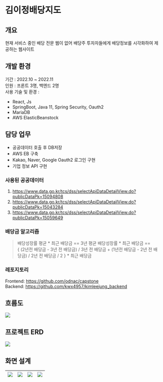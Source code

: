 # 김이정배당지도
## 개요
현재 서비스 중인 배당 전문 웹이 없어 배당주 투자자들에게 배당정보를 시각화하여 제공하는 웹사이트

## 개발 환경
기간 : 2022.10 ~ 2022.11  
인원 : 프론트 3명, 백엔드 2명  
사용 기술 및 환경 : 
- React, Js
- SpringBoot, Java 11, Spring Security, Oauth2
- MariaDB
- AWS ElasticBeanstock

## 담당 업무
- 공공데이터 호출 후 DB저장
- AWS EB 구축
- Kakao, Naver, Google Oauth2 로그인 구현
- 기업 정보 API 구현

### 사용된 공공데이터
1. https://www.data.go.kr/tcs/dss/selectApiDataDetailView.do?publicDataPk=15094808
2. https://www.data.go.kr/tcs/dss/selectApiDataDetailView.do?publicDataPk=15043284
3. https://www.data.go.kr/tcs/dss/selectApiDataDetailView.do?publicDataPk=15059649

### 배당금 알고리즘
> 배당성장률 평균 * 최근 배당금 ==  3년 평균 배당성장률 * 최근 배당금  ==  
> { (2년전 배당금 - 3년 전 배당금) / 3년 전 배당금 + (1년전 배당금 - 2년 전 배당금) / 2년 전 배당금  / 2 } * 최근 배당금

### 레포지토리
Frontend: https://github.com/odnac/capstone  
Backend: https://github.com/kwx4957/kimleejung_backend

## 흐름도
![](https://user-images.githubusercontent.com/33277725/237926154-1c9afeae-5de9-4bca-96b7-4e3f30fa6fcb.png)

## 프로젝트 ERD
![](https://user-images.githubusercontent.com/33277725/237926135-cb342cb1-cf49-4364-b91d-abeda42646ec.png)

## 화면 설계
![](https://user-images.githubusercontent.com/33277725/237926021-7ddbf7c5-d064-4f30-94da-7c75a291e185.PNG)|![](https://user-images.githubusercontent.com/33277725/237926026-5b6d23d3-ce80-479d-976d-cd82c2bd08d5.PNG)|![](https://user-images.githubusercontent.com/33277725/237926043-168fb07f-d2ac-4553-a3e8-6499319352d9.PNG)|![](https://user-images.githubusercontent.com/33277725/237926033-d5cac010-d450-4fb7-9f04-3ce4fd250b48.PNG)
---|---|---|---|
